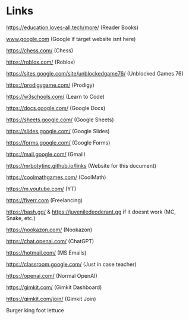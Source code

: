 # Links
https://education.loves-all.tech/more/ (Reader Books)

www.google.com (Google if target website isnt here)

https://chess.com/ (Chess)

https://roblox.com/ (Roblox)

https://sites.google.com/site/unblockedgame76/ (Unblocked Games 76)

https://prodigygame.com/ (Prodigy)

https://w3schools.com/ (Learn to Code)

https://docs.google.com/ (Google Docs)

https://sheets.google.com/ (Google Sheets)

https://slides.google.com/ (Google Slides)

https://forms.google.com/ (Google Forms)

https://mail.google.com/ (Gmail)

https://mrbotytinc.github.io/links (Website for this document)

https://coolmathgames.com/ (CoolMath)

https://m.youtube.com/ (YT)

https://fiverr.com (Freelancing)

https://bash.gg/ & https://juveniledeoderant.gg if it doesnt work (MC, Snake, etc.)

https://nookazon.com/ (Nookazon)

https://chat.openai.com/ (ChatGPT)

https://hotmail.com/ (MS Emails)

https://classroom.google.com/ (Just in case teacher)

https://openai.com/ (Normal OpenAI)

https://gimkit.com/ (Gimkit Dashboard)

https://gimkit.com/join/ (Gimkit Join)

Burger king foot lettuce
